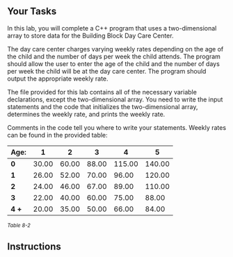 ## Your Tasks

In this lab, you will complete a C++ program that uses a two-dimensional array to store data for the Building Block Day Care Center.

The day care center charges varying weekly rates depending on the age of the child and the number of days per week the child attends. The program should allow the user to enter the age of the child and the number of days per week the child will be at the day care center. The program should output the appropriate weekly rate.

The file provided for this lab contains all of the necessary variable declarations, except the two-dimensional array. You need to write the input statements and the code that initializes the two-dimensional array, determines the weekly rate, and prints the weekly rate.

Comments in the code tell you where to write your statements. Weekly rates can be found in the provided table:

| <nobr>Age:</nobr> | 1                  | 2                  | 3                  | 4                   | 5                   |
| ----------------- | ------------------ | ------------------ | ------------------ | ------------------- | ------------------- |
| **0**             | 30.00              | 60.00              | 88.00              | <nobr>115.00</nobr> | <nobr>140.00</nobr> |
| **1**             | 26.00              | 52.00              | 70.00              | 96.00               | 120.00              |
| **2**             | 24.00              | 46.00              | 67.00              | 89.00               | 110.00              |
| **3**             | 22.00              | 40.00              | 60.00              | 75.00               | 88.00               |
| **4 +**           | <nobr>20.00</nobr> | <nobr>35.00</nobr> | <nobr>50.00</nobr> | 66.00               | 84.00               |

<sup>_Table 8-2_</sup>

## Instructions
